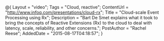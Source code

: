 @{
    Layout = "video";
    Tags = "Cloud, reactive";
    ContentUrl = "http://www.infoq.com/presentations/cloud-rx";
    Title = "Cloud-scale Event Processing using Rx";
    Description = "Bart De Smet explains what it took to bring the concepts of Reactive Extensions (Rx) to the cloud to deal with latency, scale, reliability, and other concerns.";
    PostAuthor = "Rachel Reese";
    AddedDate = "2015-08-17T04:18:57";
}
